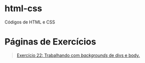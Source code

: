 # html-css
 Códigos de HTML e CSS

# Páginas de Exercícios
> <a href="https://juliompcnascimento.github.io/html-css/exercicios/ex022/index.html">Exercício 22: Trabalhando com <i>backgrounds</i> de divs e body.</a>
